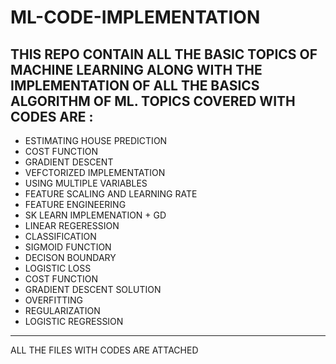 # ML-CODE-IMPLEMENTATION #
 THIS REPO CONTAIN ALL THE BASIC TOPICS OF MACHINE LEARNING ALONG WITH THE IMPLEMENTATION OF ALL THE BASICS ALGORITHM OF ML.
 TOPICS COVERED WITH CODES ARE : 
 ---------------------------------------
 * ESTIMATING HOUSE PREDICTION 
 * COST FUNCTION
 * GRADIENT DESCENT 
 * VEFCTORIZED IMPLEMENTATION
 * USING MULTIPLE VARIABLES
 * FEATURE SCALING AND LEARNING RATE
 * FEATURE ENGINEERING
 * SK LEARN IMPLEMENATION + GD
 * LINEAR REGERESSION
 * CLASSIFICATION
 * SIGMOID FUNCTION
 * DECISON BOUNDARY
 * LOGISTIC LOSS
 * COST FUNCTION
 * GRADIENT DESCENT SOLUTION
 * OVERFITTING
 * REGULARIZATION
 * LOGISTIC REGRESSION 
 --------------------------------------
ALL THE FILES WITH CODES ARE ATTACHED 
